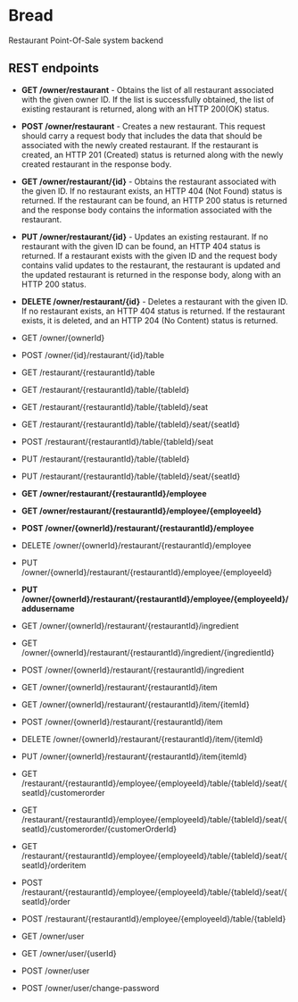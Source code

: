 # Bread
Restaurant Point-Of-Sale system backend

## REST endpoints

* __GET /owner/restaurant__ - Obtains the list of all restaurant associated with the given owner ID. If the list is successfully obtained, the list of existing restaurant is returned, along with an HTTP 200(OK) status.
* __POST /owner/restaurant__ - Creates a new restaurant. This request should carry a request body that includes the data that should be associated with the newly created restaurant. If the restaurant is created, an HTTP 201 (Created) status is returned along with the newly created restaurant in the response body.
* __GET /owner/restaurant/{id}__ - Obtains the restaurant associated with the given ID. If no restaurant exists, an HTTP 404 (Not Found) status is returned. If the restaurant can be found, an HTTP 200 status is returned and the response body contains the information associated with the restaurant.
* __PUT /owner/restaurant/{id}__ - Updates an existing restaurant. If no restaurant with the given ID can be found, an HTTP 404 status is returned. If a restaurant exists with the given ID and the request body contains valid updates to the restaurant, the restaurant is updated and the updated restaurant is returned in the response body, along with an HTTP 200 status.
* __DELETE /owner/restaurant/{id}__ - Deletes a restaurant with the given ID. If no restaurant exists, an HTTP 404 status is returned. If the restaurant exists, it is deleted, and an HTTP 204 (No Content) status is returned.
* GET /owner/{ownerId}
* POST /owner/{id}/restaurant/{id}/table

* GET /restaurant/{restaurantId}/table
* GET /restaurant/{restaurantId}/table/{tableId}
* GET /restaurant/{restaurantId}/table/{tableId}/seat
* GET /restaurant/{restaurantId}/table/{tableId}/seat/{seatId}
* POST /restaurant/{restaurantId}/table/{tableId}/seat
* PUT /restaurant/{restaurantId}/table/{tableId}
* PUT /restaurant/{restaurantId}/table/{tableId}/seat/{seatId}

* __GET /owner/restaurant/{restaurantId}/employee__
* __GET /owner/restaurant/{restaurantId}/employee/{employeeId}__
* __POST /owner/{ownerId}/restaurant/{restaurantId}/employee__
* DELETE /owner/{ownerId}/restaurant/{restaurantId}/employee
* PUT /owner/{ownerId}/restaurant/{restaurantId}/employee/{employeeId}
* __PUT /owner/{ownerId}/restaurant/{restaurantId}/employee/{employeeId}/addusername__

* GET /owner/{ownerId}/restaurant/{restaurantId}/ingredient
* GET /owner/{ownerId}/restaurant/{restaurantId}/ingredient/{ingredientId}
* POST /owner/{ownerId}/restaurant/{restaurantId}/ingredient

* GET /owner/{ownerId}/restaurant/{restaurantId}/item
* GET /owner/{ownerId}/restaurant/{restaurantId}/item/{itemId}
* POST /owner/{ownerId}/restaurant/{restaurantId}/item
* DELETE /owner/{ownerId}/restaurant/{restaurantId}/item/{itemId}
* PUT /owner/{ownerId}/restaurant/{restaurantId}/item{itemId}

* GET /restaurant/{restaurantId}/employee/{employeeId}/table/{tableId}/seat/{seatId}/customerorder
* GET /restaurant/{restaurantId}/employee/{employeeId}/table/{tableId}/seat/{seatId}/customerorder/{customerOrderId}
* GET /restaurant/{restaurantId}/employee/{employeeId}/table/{tableId}/seat/{seatId}/orderitem
* POST /restaurant/{restaurantId}/employee/{employeeId}/table/{tableId}/seat/{seatId}/order
* POST /restaurant/{restaurantId}/employee/{employeeId}/table/{tableId}

* GET /owner/user
* GET /owner/user/{userId}
* POST /owner/user
* POST /owner/user/change-password